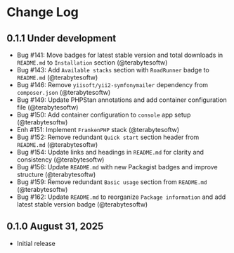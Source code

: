 # Change Log

## 0.1.1 Under development

- Bug #141: Move badges for latest stable version and total downloads in `README.md` to `Installation` section (@terabytesoftw)
- Bug #143: Add `Available stacks` section with `RoadRunner` badge to `README.md` (@terabytesoftw)
- Bug #146: Remove `yiisoft/yii2-symfonymailer` dependency from `composer.json` (@terabytesoftw)
- Bug #149: Update PHPStan annotations and add container configuration file (@terabytesoftw)
- Bug #150: Add container configuration to `console` app setup (@terabytesoftw)
- Enh #151: Implement `FrankenPHP` stack (@terabytesoftw)
- Bug #152: Remove redundant `Quick start` section header from `README.md` (@terabytesoftw)
- Bug #154:  Update links and headings in `README.md` for clarity and consistency (@terabytesoftw)
- Bug #156: Update `README.md` with new Packagist badges and improve structure (@terabytesoftw)
- Bug #159: Remove redundant `Basic usage` section from `README.md` (@terabytesoftw)
- Bug #162: Update `README.md` to reorganize `Package information` and add latest stable version badge (@terabytesoftw)

## 0.1.0 August 31, 2025

- Initial release
